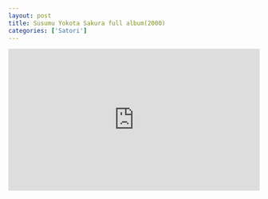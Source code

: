 ```yaml
---
layout: post
title: Susumu Yokota Sakura full album(2000)
categories: ['Satori']
---
```


<style>.embed-container { position: relative; padding-bottom: 56.25%; height: 0; overflow: hidden; max-width: 100%; } .embed-container iframe, .embed-container object, .embed-container embed { position: absolute; top: 0; left: 0; width: 100%; height: 100%; }</style><div class='embed-container'><iframe src='https://www.youtube.com/embed/BHdF4rTVLWE' frameborder='0' allowfullscreen></iframe></div>